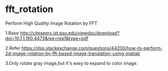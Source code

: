 # fft_rotation

Perform High Quality Image Rotation by FFT

1.Base http://citeseerx.ist.psu.edu/viewdoc/download?doi=10.1.1.190.4473&rep=rep1&type=pdf

2.Refer https://dsp.stackexchange.com/questions/44200/how-to-perform-2d-image-rotation-by-fft-based-image-translation-using-matlab

3.Only rotate gray image,but it's easy to expand to color image.


